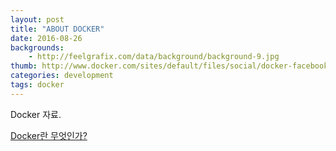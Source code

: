 ```yaml
---
layout: post
title: "ABOUT DOCKER"
date: 2016-08-26
backgrounds:
    - http://feelgrafix.com/data/background/background-9.jpg
thumb: http://www.docker.com/sites/default/files/social/docker-facebook-share.png
categories: development
tags: docker
---
```


Docker 자료.

[Docker란 무엇인가?](http://blog.nacyot.com/articles/2014-01-27-easy-deploy-with-docker/)